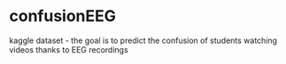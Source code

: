 # confusionEEG
kaggle dataset - the goal is to predict the confusion of students watching videos thanks to EEG recordings
